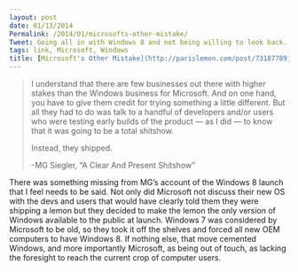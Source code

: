 ```yaml
---
layout: post
date: 01/13/2014
Permalink: /2014/01/microsofts-other-mistake/
Tweet: Going all in with Windows 8 and not being willing to look back.
tags: link, Microsoft, Windows
title: [Microsoft's Other Mistake](http://parislemon.com/post/73187789178/a-clear-and-present-shitshow)
---
```


<blockquote>
  <p>I understand that there are few businesses out there with higher stakes than the Windows business for Microsoft. And on one hand, you have to give them credit for trying something a little different. But all they had to do was talk to a handful of developers and/or users who were testing early builds of the product — as I did — to know that it was going to be a total shitshow.</p>
  
  <p>Instead, they shipped.</p>
  
  <p>-MG Siegler, &#8220;A Clear And Present Shitshow&#8221;</p>
</blockquote>

<p>There was something missing from MG&#8217;s account of the Windows 8 launch that I feel needs to be said. Not only did Microsoft not discuss their new OS with the devs and users that would have clearly told them they were shipping a lemon but they decided to make the lemon the only version of Windows available to the public at launch. Windows 7 was considered by Microsoft to be old, so they took it off the shelves and forced all new OEM computers to have Windows 8. If nothing else, that move cemented Windows, and more importantly Microsoft, as being out of touch, as lacking the foresight to reach the current crop of computer users.</p>